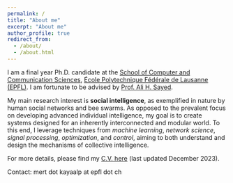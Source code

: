 ```yaml
---
permalink: /
title: "About me"
excerpt: "About me"
author_profile: true
redirect_from: 
  - /about/
  - /about.html
---
```


I am a final year Ph.D. candidate at the <a href="https://www.epfl.ch/schools/ic/">School of Computer and Communication Sciences</a>, <a href="https://www.epfl.ch/en/"> École Polytechnique Fédérale de Lausanne (EPFL)</a>. I am fortunate to be advised by <a href="https://people.epfl.ch/ali.sayed?lang=en">Prof. Ali H. Sayed</a>.

My main research interest is **social intelligence**, as exemplified in nature by human social networks and bee swarms. As opposed to the prevalent focus on developing advanced individual intelligence, my goal is to create systems designed for an inherently interconnected and modular world. To this end, I leverage techniques from *machine learning*, *network science*, *signal processing*, *optimization*, and *control*, aiming to both understand and design the mechanisms of collective intelligence. 

For more details, please find my [C.V. here](http://mertkayaalp.github.io/files/cv.pdf) (last updated December 2023).

Contact: mert dot kayaalp at epfl dot ch


